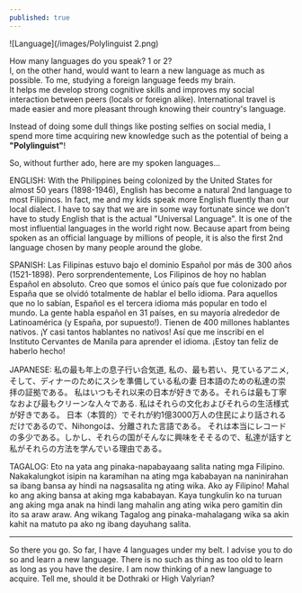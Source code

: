 ```yaml
---
published: true
---
```

![Language](/images/Polylinguist 2.png)

How many languages do you speak? 1 or 2?   
I, on the other hand, would want to learn a new language as much as possible. 
To me, studying a foreign language feeds my brain.   
It helps me develop strong cognitive skills and improves my social interaction between peers (locals or foreign alike). International travel is made easier and more pleasant through knowing their country's language.

Instead of doing some dull things like posting selfies on social media, I spend more time acquiring new knowledge such as the potential of being a **"Polylinguist"**!

So, without further ado, here are my spoken languages...

ENGLISH:
With the Philippines being colonized by the United States for almost 50 years (1898-1946), English has become a natural 2nd language to most Filipinos. 
In fact, me and my kids speak more English fluently than our local dialect. I have to say that we are in some way fortunate since we don't have to study English that is the actual "Universal Language". It is one of the most influential languages in the world right now. Because apart from being spoken as an official language by millions of people, it is also the first 2nd language chosen by many people around the globe.

SPANISH:
Las Filipinas estuvo bajo el dominio Español por más de 300 años (1521-1898). Pero sorprendentemente, Los Filipinos de hoy no hablan Español en absoluto. Creo que somos el único país que fue colonizado por España que se olvidó totalmente de hablar el bello idioma. 
Para aquellos que no lo sabían, Español es el tercera idioma más popular en todo el mundo. La gente habla español en 31 países, en su mayoría alrededor de Latinoamérica (y España, por supuesto!). Tienen de 400 millones hablantes nativos. ¡Y casi tantos hablantes no nativos!
Así que me inscribí en el Instituto Cervantes de Manila para aprender el idioma. ¡Estoy tan feliz de haberlo hecho!

JAPANESE:
私の最も年上の息子行い合気道, 私の、最も若い、見ているアニメ, そして、ディナーのためにスシを準備している私の妻 日本語のための私達の崇拝の証拠である。
私はいつもそれ以来の日本が好きである。それらは最も丁寧なおよび最もクリーンな人々である.  私はそれらの文化およびそれらの生活様式が好きである。
日本（本質的）でそれが約1億3000万人の住民により話されるだけであるので、Nihongoは、分離された言語である。
それは本当にレコードの多少である。しかし、それらの国がそんなに興味をそそるので、私達が話すと私がそれらの方法を学んでいる理由である。

TAGALOG:
Eto na yata ang pinaka-napabayaang salita nating mga Filipino. Nakakalungkot isipin na karamihan na ating mga kababayan na naninirahan sa ibang bansa ay hindi na nagsasalita ng ating wika. 
Ako ay Filipino! Mahal ko ang aking bansa at aking mga kababayan. Kaya tungkulin ko na turuan ang aking mga anak na hindi lang mahalin ang ating wika pero gamitin din ito sa araw araw.
Ang wikang Tagalog ang pinaka-mahalagang wika sa akin kahit na matuto pa ako ng ibang dayuhang salita.

-------------------------------------------------------------------------

So there you go. So far, I have 4 languages under my belt. I advise you to do so and learn a new language. There is no such as thing as too old to learn as long as you have the desire.
I am now thinking of a new language to acquire. Tell me, should it be Dothraki or High Valyrian?

